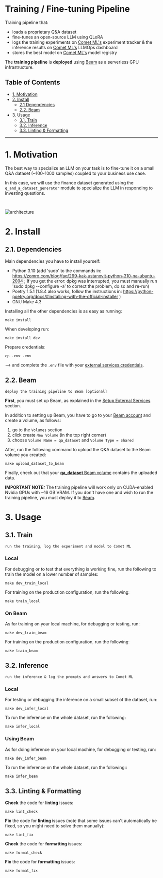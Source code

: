 # Training / Fine-tuning Pipeline 

Training pipeline that:
- loads a proprietary Q&A dataset 
- fine-tunes an open-source LLM using QLoRA
- logs the training experiments on [Comet ML's](https://www.comet.com?utm_source=thepauls&utm_medium=partner&utm_content=github) experiment tracker & the inference results on [Comet ML's](https://www.comet.com?utm_source=thepauls&utm_medium=partner&utm_content=github) LLMOps dashboard
- stores the best model on [Comet ML's](https://www.comet.com/site/products/llmops/?utm_source=thepauls&utm_medium=partner&utm_content=github) model registry

The **training pipeline** is **deployed** using [Beam](https://docs.beam.cloud/getting-started/quickstart?utm_source=thepauls&utm_medium=partner&utm_content=github) as a serverless GPU infrastructure.

## Table of Contents

- [1. Motivation](#1-motivation)
- [2. Install](#2-install)
    - [2.1 Dependencies](#21-dependencies)
    - [2.2. Beam](#22-beam)
- [3. Usage](#3-usage)
    - [3.1. Train](#31-train)
    - [3.2. Inference](#32-inference)
    - [3.3. Linting & Formatting](#33-linting--formatting)

-------

# 1. Motivation

The best way to specialize an LLM on your task is to fine-tune it on a small Q&A dataset (~100-1000 samples) coupled to your business use case.

In this case, we will use the finance dataset generated using the `q_and_a_dataset_generator` module to specialize the LLM in responding to investing questions.

<br/>

![architecture](../../media/training_pipeline_architecture.png)


# 2. Install

## 2.1. Dependencies

Main dependencies you have to install yourself:
* Python 3.10 (add 'sudo' to the commands in: https://zomro.com/blog/faq/299-kak-ustanovit-python-310-na-ubuntu-2004 ; If you get the error: dpkg was interrupted, you must manually run 'sudo dpkg --configure -a' to correct the problem, do so and re-run)
* Poetry 1.5.1 (1.8.4 also works, follow the instructions in: https://python-poetry.org/docs/#installing-with-the-official-installer )
* GNU Make 4.3

Installing all the other dependencies is as easy as running:
```shell
make install
```

When developing run:
```shell
make install_dev
```

Prepare credentials:
```shell
cp .env .env
```
--> and complete the `.env` file with your [external services credentials](https://github.com/ishai-rosenberg/hands-on-llms/tree/main#2-setup-external-services).


## 2.2. Beam
`deploy the training pipeline to Beam [optional]` 

**First**, you must set up Beam, as explained in the [Setup External Services](https://github.com/ishai-rosenberg/hands-on-llms/tree/main#2-setup-external-services) section.

In addition to setting up Beam, you have to go to your [Beam account](https://www.beam.cloud?utm_source=thepauls&utm_medium=partner&utm_content=github) and create a volume, as follows:
1. go to the `Volumes` section
2. click create `New Volume` (in the top right corner)
3. choose `Volume Name = qa_dataset` and `Volume Type = Shared`

After, run the following command to upload the Q&A dataset to the Beam volume you created:
```shell
make upload_dataset_to_beam
```
Finally, check out that your [**qa_dataset** Beam volume](https://www.beam.cloud/dashboard/volumes/qa_dataset?utm_source=thepauls&utm_medium=partner&utm_content=github) contains the uploaded data. 

**IMPORTANT NOTE:** The training pipeline will work only on CUDA-enabled Nvidia GPUs with ~16 GB VRAM. If you don't have one and wish to run the training pipeline, you must deploy it to [Beam](https://www.beam.cloud?utm_source=thepauls&utm_medium=partner&utm_content=github). 

# 3. Usage

## 3.1. Train  
`run the training, log the experiment and model to Comet ML`

### Local

For debugging or to test that everything is working fine, run the following to train the model on a lower number of samples:
```
make dev_train_local
```

For training on the production configuration, run the following:
```shell
make train_local
```

### On Beam

As for training on your local machine, for debugging or testing, run:
```shell
make dev_train_beam
```

For training on the production configuration, run the following:
```shell
make train_beam
```

## 3.2. Inference
`run the inference & log the prompts and answers to Comet ML`

### Local

For testing or debugging the inference on a small subset of the dataset, run:
```shell
make dev_infer_local
```

To run the inference on the whole dataset, run the following:
```shell
make infer_local
```

### Using Beam

As for doing inference on your local machine, for debugging or testing, run:
```shell
make dev_infer_beam
```

To run the inference on the whole dataset, run the following::
```shell
make infer_beam
```

## 3.3. Linting & Formatting

**Check** the code for **linting** issues:
```shell
make lint_check
```

**Fix** the code for **linting** issues (note that some issues can't automatically be fixed, so you might need to solve them manually):
```shell
make lint_fix
```

**Check** the code for **formatting** issues:
```shell
make format_check
```

**Fix** the code for **formatting** issues:
```shell
make format_fix
```
